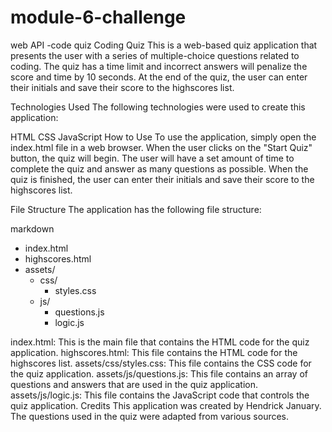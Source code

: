 # module-6-challenge
web API -code quiz 
Coding Quiz
This is a web-based quiz application that presents the user with a series of multiple-choice questions related to coding. The quiz has a time limit and incorrect answers will penalize the score and time by 10 seconds. At the end of the quiz, the user can enter their initials and save their score to the highscores list.

Technologies Used
The following technologies were used to create this application:

HTML
CSS
JavaScript
How to Use
To use the application, simply open the index.html file in a web browser. When the user clicks on the "Start Quiz" button, the quiz will begin. The user will have a set amount of time to complete the quiz and answer as many questions as possible. When the quiz is finished, the user can enter their initials and save their score to the highscores list.

File Structure
The application has the following file structure:

markdown
- index.html
- highscores.html
- assets/
  - css/
    - styles.css
  - js/
    - questions.js
    - logic.js

index.html: This is the main file that contains the HTML code for the quiz application.
highscores.html: This file contains the HTML code for the highscores list.
assets/css/styles.css: This file contains the CSS code for the quiz application.
assets/js/questions.js: This file contains an array of questions and answers that are used in the quiz application.
assets/js/logic.js: This file contains the JavaScript code that controls the quiz application.
Credits
This application was created by Hendrick January. The questions used in the quiz were adapted from various sources.